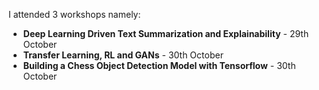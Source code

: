 I attended 3 workshops namely:
* **Deep Learning Driven Text Summarization and Explainability** - 29th October
* **Transfer Learning, RL and GANs** - 30th October
* **Building a Chess Object Detection Model with Tensorflow** - 30th October